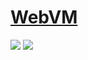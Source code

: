 # [WebVM](https://github.com/leaningtech/webvm)

![](https://img.shields.io/github/license/leaningtech/webvm) ![](https://img.shields.io/github/last-commit/scillidan/webvm/main?label=last%20commit%20(fork))
